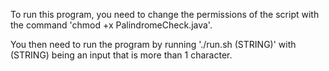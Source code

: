 To run this program, you need to change the permissions of the script with the command 'chmod +x PalindromeCheck.java'. 

You then need to run the program by running './run.sh (STRING)' with (STRING) being an input that is more than 1 character. 